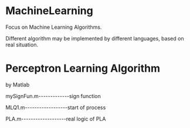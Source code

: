 MachineLearning
===============

Focus on Machine Learning Algorithms.

Different algorithm may be implemented by different languages, based on real situation.


Perceptron Learning Algorithm
===============

by Matlab

mySignFun.m-------------sign function

MLQ1.m------------------start of process

PLA.m-------------------real logic of PLA

